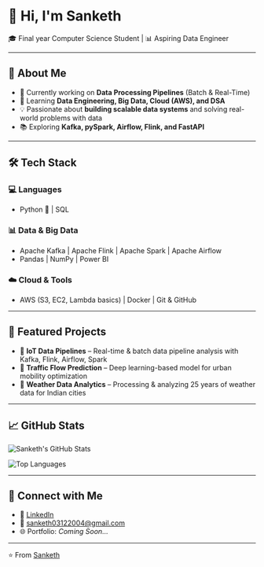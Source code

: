 # 👋 Hi, I'm Sanketh  

🎓 Final year Computer Science Student | 📊 Aspiring Data Engineer  

---

## 🚀 About Me  
- 🔭 Currently working on **Data Processing Pipelines** (Batch & Real-Time)  
- 🌱 Learning **Data Engineering, Big Data, Cloud (AWS), and DSA**  
- 💡 Passionate about **building scalable data systems** and solving real-world problems with data  
- 📚 Exploring **Kafka, pySpark, Airflow, Flink, and FastAPI**  

---

## 🛠️ Tech Stack  

### 💻 Languages  
- Python 🐍 | SQL 

### 📊 Data & Big Data  
- Apache Kafka | Apache Flink | Apache Spark | Apache Airflow  
- Pandas | NumPy | Power BI  

### ☁️ Cloud & Tools  
- AWS (S3, EC2, Lambda basics) | Docker | Git & GitHub  

---

## 📌 Featured Projects  
- 🔹 **IoT Data Pipelines** – Real-time & batch data pipeline analysis with Kafka, Flink, Airflow, Spark  
- 🔹 **Traffic Flow Prediction** – Deep learning-based model for urban mobility optimization  
- 🔹 **Weather Data Analytics** – Processing & analyzing 25 years of weather data for Indian cities  

---

## 📈 GitHub Stats  

![Sanketh's GitHub Stats](https://github-readme-stats.vercel.app/api?username=Sanketh-T&show_icons=true&theme=tokyonight)  

![Top Languages](https://github-readme-stats.vercel.app/api/top-langs/?username=Sanketh-T&layout=compact&theme=tokyonight)  

---

## 🤝 Connect with Me  

- 💼 [LinkedIn](https://www.linkedin.com/in/sanketh03/)  
- 📧 sanketh03122004@gmail.com  
- 🌐 Portfolio: *Coming Soon...*  

---

⭐️ From [Sanketh](https://github.com/sanketh2004)  
